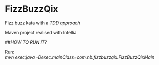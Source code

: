 # FizzBuzzQix
Fizz buzz kata with a *TDD approach*

Maven project realised with IntelliJ

##_HOW_ _TO_ _RUN_ _IT?_

Run:  
*mvn exec:java -Dexec.mainClass=com.nb.fizzbuzzqix.FizzBuzzQixMain*

